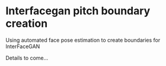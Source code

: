 # Interfacegan pitch boundary creation
Using automated face pose estimation to create boundaries for InterFaceGAN

Details to come...
